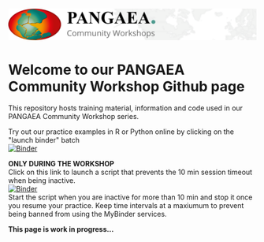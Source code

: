 ![PANGAEA Logo](banner.png)

# Welcome to our PANGAEA Community Workshop Github page

This repository hosts training material, information and code used in our PANGAEA Community Workshop series.

Try out our practice examples in R or Python online by clicking on the "launch binder" batch\
[![Binder](https://mybinder.org/badge_logo.svg)](https://mybinder.org/v2/gh/pangaea-data-publisher/community-workshop-material/HEAD)

**ONLY DURING THE WORKSHOP**\
Click on this link to launch a script that prevents the 10 min session timeout when being inactive.\
[![Binder](https://mybinder.org/badge_logo.svg)](https://mybinder.org/v2/gh/pangaea-data-publisher/community-workshop-material/HEAD?labpath=KeepBinderActive.ipynb)\
Start the script when you are inactive for more than 10 min and stop it once you resume your practice. Keep time intervals at a maxiumum to prevent being banned from using the MyBinder services.

**This page is work in progress…**
